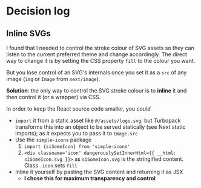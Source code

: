 # Decision log

## Inline SVGs

I found that I needed to control the stroke colour of SVG assets so they can listen to the current preferred theme and change accordingly. The direct way to change it is by setting the CSS property `fill` to the colour you want.

But you lose control of an SVG's internals once you set it as a `src` of any image (`img` or `Image` from `next/image`).

**Solution**: the only way to control the SVG stroke colour is to **inline** it and then control it (or a wrapper) via CSS.

In order to keep the React source code smaller, you _could_

- `import` it from a static asset like `@/assets/logo.svg`: but Turbopack transforms this into an object to be served statically (see Next static imports); as it expects you to pass it to `Image.src`
- Use the `simple-icons` package
  1. `import {siSomeIcon} from 'simple-icons'`
  2. `<div classname='icon' dangerouslySetInnerHtml={{ __html: siSomeIcon.svg }}>` as `siSomeIcon.svg` is the stringified content. Class `.icon` sets `fill`
- Inline it yourself by pasting the SVG content and returning it as JSX
  - **I chose this for maximum transparency and control**
